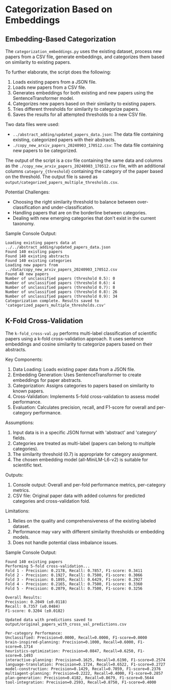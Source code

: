 # Categorization Based on Embeddings

## Embedding-Based Categorization

The `categorization_embeddings.py` uses the existing dataset, process new papers from a CSV file, generate embeddings, and categorizes them based on similarity to existing papers.

To further elaborate, the script does the following:
1. Loads existing papers from a JSON file.
2. Loads new papers from a CSV file.
3. Generates embeddings for both existing and new papers using the SentenceTransformer model.
4. Categorizes new papers based on their similarity to existing papers.
5. Tries different thresholds for similarity to categorize papers.
5. Saves the results for all attempted thresholds to a new CSV file.

Two data files were used:
- `../abstract_adding/updated_papers_data.json`: The data file containing existing, categorized papers with their abstracts.
- `./copy_new_arxiv_papers_20240903_170512.csv`: The data file containing new papers to be categorized.

The output of the script is a csv file containing the same data and columns as the `./copy_new_arxiv_papers_20240903_170512.csv` file, with an additional columns `category_{threshold}` containing the category of the paper based on the threshold.
The output file is saved as `output/categorized_papers_multiple_thresholds.csv`.

Potential Challenges:
* Choosing the right similarity threshold to balance between over-classification and under-classification.
* Handling papers that are on the borderline between categories.
* Dealing with new emerging categories that don't exist in the current taxonomy.

Sample Console Output:
```shell
Loading existing papers data at ../../abstract_adding/updated_papers_data.json
Found 140 existing papers
Found 140 existing abstracts
Found 140 existing categories
Loading new papers from ../data/copy_new_arxiv_papers_20240903_170512.csv
Found 48 new papers
Number of unclassified papers (threshold 0.5): 0
Number of unclassified papers (threshold 0.6): 4
Number of unclassified papers (threshold 0.7): 8
Number of unclassified papers (threshold 0.8): 26
Number of unclassified papers (threshold 0.9): 34
Categorization complete. Results saved to 'categorized_papers_multiple_thresholds.csv'
```

## K-Fold Cross-Validation
The `k-fold_cross-val.py` performs multi-label classification of scientific papers using a k-fold cross-validation approach. It uses sentence embeddings and cosine similarity to categorize papers based on their abstracts. 

Key Components:

1. Data Loading: Loads existing paper data from a JSON file.
2. Embedding Generation: Uses SentenceTransformer to create embeddings for paper abstracts.
3. Categorization: Assigns categories to papers based on similarity to known papers.
4. Cross-Validation: Implements 5-fold cross-validation to assess model performance.
5. Evaluation: Calculates precision, recall, and F1-score for overall and per-category performance.

Assumptions:

1. Input data is in a specific JSON format with 'abstract' and 'category' fields.
2. Categories are treated as multi-label (papers can belong to multiple categories).
3. The similarity threshold (0.7) is appropriate for category assignment.
4. The chosen embedding model (all-MiniLM-L6-v2) is suitable for scientific text.

Outputs:

1. Console output: Overall and per-fold performance metrics, per-category metrics.
2. CSV file: Original paper data with added columns for predicted categories and cross-validation fold.

Limitations:

1. Relies on the quality and comprehensiveness of the existing labeled dataset.
2. Performance may vary with different similarity thresholds or embedding models.
3. Does not handle potential class imbalance issues.

Sample Console Output:
```shell
Found 140 existing papers
Performing 5-fold cross-validation...
Fold 1 - Precision: 0.2178, Recall: 0.7857, F1-score: 0.3411
Fold 2 - Precision: 0.1927, Recall: 0.7500, F1-score: 0.3066
Fold 3 - Precision: 0.1895, Recall: 0.6429, F1-score: 0.2927
Fold 4 - Precision: 0.2165, Recall: 0.7500, F1-score: 0.3360
Fold 5 - Precision: 0.2079, Recall: 0.7500, F1-score: 0.3256

Overall Results:
Precision: 0.2049 (±0.0118)
Recall: 0.7357 (±0.0484)
F1-score: 0.3204 (±0.0182)

Updated data with predictions saved to output/original_papers_with_cross_val_predictions.csv

Per-category Performance:
Unclassified: Precision=0.0000, Recall=0.0000, F1-score=0.0000
brain-inspired-planning: Precision=0.1000, Recall=0.6000, F1-score=0.1714
heuristics-optimization: Precision=0.0847, Recall=0.6250, F1-score=0.1493
interactive-planning: Precision=0.1625, Recall=0.6190, F1-score=0.2574
language-translation: Precision=0.1724, Recall=0.6522, F1-score=0.2727
model-construction: Precision=0.1429, Recall=0.7059, F1-score=0.2376
multiagent-planning: Precision=0.2222, Recall=0.4000, F1-score=0.2857
plan-generation: Precision=0.4182, Recall=0.8679, F1-score=0.5644
tool-integration: Precision=0.2593, Recall=0.8750, F1-score=0.4000
```